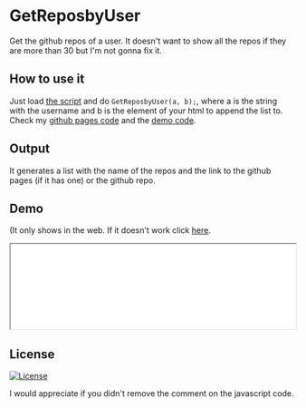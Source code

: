 # GetReposbyUser
Get the github repos of a user. It doesn't want to show all the repos if they are more than 30 but I'm not gonna fix it.

## How to use it
 Just load [the script](./GetReposbyUser.js) and do `GetReposbyUser(a, b);`, where a is the string with the username and b is the element of your html to append the list to. Check my [github pages code](https://github.com/jgc777/jgc777.github.io/blob/main/README.md?plain=1) and the [demo code](https://github.com/jgc777/GetReposbyUser/blob/main/demo/index.html?plain=1).

## Output
 It generates a list with the name of the repos and the link to the github pages (if it has one) or the github repo.

## Demo
(It only shows in the web. If it doesn't work click [here](./demo/).
 <iframe src="./demo/" width="100%" height="auto">Error loading the demo</iframe>

## License
[![License](https://img.shields.io/github/license/jgc777/GetReposbyUser?style=for-the-badge)](./LICENSE)

I would appreciate if you didn't remove the comment on the javascript code.
